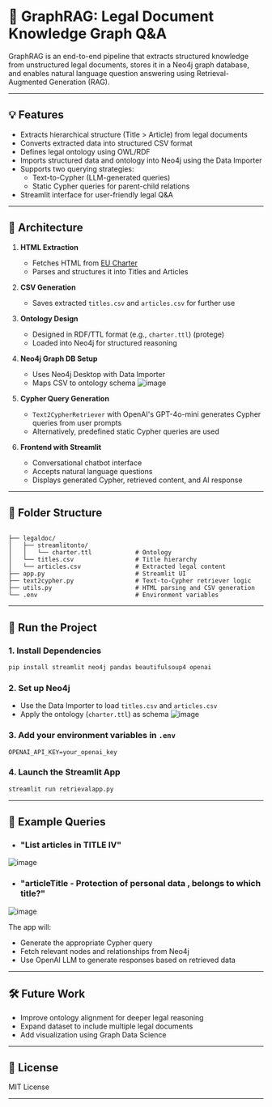 # 📘 GraphRAG: Legal Document Knowledge Graph Q&A

GraphRAG is an end-to-end pipeline that extracts structured knowledge from unstructured legal documents, stores it in a Neo4j graph database, and enables natural language question answering using Retrieval-Augmented Generation (RAG).

---

## 💡 Features

- Extracts hierarchical structure (Title > Article) from legal documents
- Converts extracted data into structured CSV format
- Defines legal ontology using OWL/RDF
- Imports structured data and ontology into Neo4j using the Data Importer
- Supports two querying strategies:
  - Text-to-Cypher (LLM-generated queries)
  - Static Cypher queries for parent-child relations
- Streamlit interface for user-friendly legal Q&A

---

## 🧱 Architecture

1. **HTML Extraction**

   - Fetches HTML from [EU Charter](https://eur-lex.europa.eu/legal-content/EN/TXT/HTML/?uri=CELEX:12012P/TXT)
   - Parses and structures it into Titles and Articles

2. **CSV Generation**

   - Saves extracted `titles.csv` and `articles.csv` for further use

3. **Ontology Design**

   - Designed in RDF/TTL format (e.g., `charter.ttl`) (protege)
   - Loaded into Neo4j for structured reasoning

4. **Neo4j Graph DB Setup**

   - Uses Neo4j Desktop with Data Importer
   - Maps CSV to ontology schema
![image](https://github.com/user-attachments/assets/7b27b9db-426d-4454-90aa-bb136153ba98)

   

5. **Cypher Query Generation**

   - `Text2CypherRetriever` with OpenAI's GPT-4o-mini generates Cypher queries from user prompts
   - Alternatively, predefined static Cypher queries are used

6. **Frontend with Streamlit**

   - Conversational chatbot interface
   - Accepts natural language questions
   - Displays generated Cypher, retrieved content, and AI response

---

## 📁 Folder Structure

```

├── legaldoc/
│   ├── streamlitonto/
│   │   └── charter.ttl            # Ontology
│   └── titles.csv                 # Title hierarchy
│   └── articles.csv               # Extracted legal content
├── app.py                         # Streamlit UI
├── text2cypher.py                 # Text-to-Cypher retriever logic
├── utils.py                       # HTML parsing and CSV generation
└── .env                           # Environment variables
```

---

## 🚀 Run the Project

### 1. Install Dependencies

```bash
pip install streamlit neo4j pandas beautifulsoup4 openai
```

### 2. Set up Neo4j

- Use the Data Importer to load `titles.csv` and `articles.csv`
- Apply the ontology (`charter.ttl`) as schema
![image](https://github.com/user-attachments/assets/69f98cf9-590e-47d1-937c-1d7ad52d34af)

### 3. Add your environment variables in `.env`

```env
OPENAI_API_KEY=your_openai_key
```

### 4. Launch the Streamlit App

```bash
streamlit run retrievalapp.py
```

---

## 🧠 Example Queries

- ### "List articles in TITLE IV"
![image](https://github.com/user-attachments/assets/7bbfa304-dab2-47b7-976a-2ecd4882f886)

- ### "articleTitle - Protection of personal data , belongs to which title?"
![image](https://github.com/user-attachments/assets/9a9e2956-718a-4eae-a26f-fa96e48568d9)

The app will:

- Generate the appropriate Cypher query
- Fetch relevant nodes and relationships from Neo4j
- Use OpenAI LLM to generate responses based on retrieved data

---

## 🛠️ Future Work

- Improve ontology alignment for deeper legal reasoning
- Expand dataset to include multiple legal documents
- Add visualization using Graph Data Science

---

## 📜 License

MIT License

---




